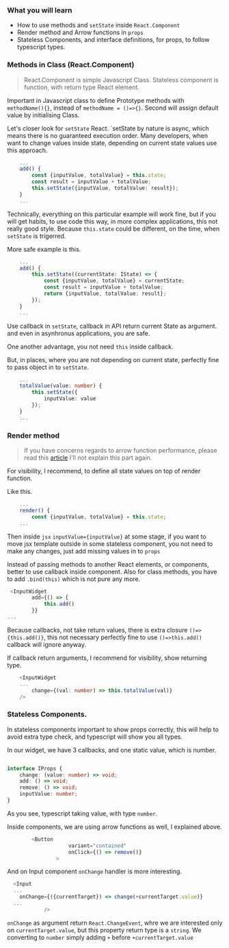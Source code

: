 ### What you will learn

 - How to use methods and `setState` inside `React.Component`
 - Render method and Arrow functions in `props`
 - Stateless Components, and interface definitions, for props, to follow typescript types.
 
### Methods in Class (React.Component)
 
> React.Component is simple Javascript Class.
> Stateless component is function, with return type React element. 

Important in Javascript class to define Prototype methods with `methodName(){}`, instead of `methodName = ()=>{}`. 
Second will assign default value by initialising Class.

Let's closer look for `setState` React. `setState by nature is async, which means there is no guaranteed execution order.
Many developers, when want to change values inside state, depending on current state values use this approach.

```typescript
    ...
    add() {
        const {inputValue, totalValue} = this.state;
        const result = inputValue + totalValue;
        this.setState({inputValue, totalValue: result});
    }
    ...

```

Technically, everything on this particular example will work fine, but if you will get habits, to use code this way,
in more complex applications, this not really good style. Because `this.state` could be different, on the time, when 
`setState` is trigerred.

More safe example is this.

```typescript
    ...
    add() {
        this.setState((currentState: IState) => {
            const {inputValue, totalValue} = currentState;
            const result = inputValue + totalValue;
            return {inputValue, totalValue: result};
        });
    }
    ...    
```

Use callback in `setState`, callback in API return current State as argument. and even in asynhronus applications, you are safe.

One another advantage, you not need `this` inside callback.

But, in places, where you are not depending on current state, perfectly fine to pass object in to `setState`.

```typescript
    ...
    totalValue(value: number) {
        this.setState({
            inputValue: value
        });
    }
    ...   
``` 

### Render method

> If you have concerns regards to arrow function performance, please read this [article](https://cdb.reacttraining.com/react-inline-functions-and-performance-bdff784f5578)
> I'll not explain this part again.

For visibility, I recommend, to define all state values on top of render function. 

Like this.

```typescript
    ...
    render() {
        const {inputValue, totalValue} = this.state;
    ...

```

Then inside `jsx` `inputValue={inputValue}` at some stage, if you want to move jsx template outside in some stateless 
component, you not need to make any changes, just add missing values in to `props`

Instead of passing methods to another React elements, or components, better to use callback inside component.
Also for class methods, you have to add `.bind(this)` which is not pure any more.

```typescript
 <InputWidget
        add={() => {
            this.add()
        }}
...

```

Because callbacks, not take return values, there is extra closure `()=>{this.add()}`, this not necessary perfectly fine 
to use `()=>this.add()` callback will ignore anyway.

If callback return arguments, I recommend for visibility, show returning type.

```typescript
    <InputWidget
    ...
        change={(val: number) => this.totalValue(val)}
    />

```

### Stateless Components.

In stateless components important to show props correctly, this will help to avoid extra type check, and typescript will show you all types.

In our widget, we have 3 callbacks, and one static value, which is number.

```typescript

interface IProps {
    change: (value: number) => void;
    add: () => void;
    remove: () => void;
    inputValue: number;
}

```
As you see, typescript taking value, with type `number`.

Inside components, we are using arrow functions as well, I explained  above.

```typescript
        <Button
                    variant="contained"
                    onClick={() => remove()}
                >
```
And on Input component `onChange` handler is more interesting.

```typescript
  <Input
  ...
    onChange={({currentTarget}) => change(+currentTarget.value)}
  ...
            />
```

`onChange` as argument return `React.ChangeEvent`, whre we are interested only on `currentTarget.value`, but this 
property return type is a `string`. We converting to `number` simply adding `+` before `+currentTarget.value`
